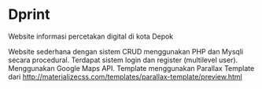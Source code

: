# Dprint
Website informasi percetakan digital di kota Depok

Website sederhana dengan sistem CRUD menggunakan PHP dan Mysqli secara procedural. Terdapat sistem login dan register (multilevel user). Menggunakan Google Maps API. Template menggunakan Parallax Template dari http://materializecss.com/templates/parallax-template/preview.html
